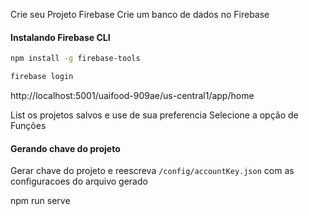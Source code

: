 Crie seu Projeto Firebase
Crie um banco de dados no Firebase


#### Instalando Firebase CLI

```sh
npm install -g firebase-tools
```

```sh
firebase login
```

http://localhost:5001/uaifood-909ae/us-central1/app/home

List os projetos salvos e use de sua preferencia
Selecione a opção de Funções

#### Gerando chave do projeto



Gerar chave do projeto e reescreva `/config/accountKey.json` com as configuracoes do arquivo gerado



npm run serve
